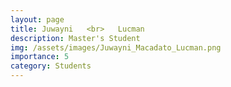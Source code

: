 ```yaml
---
layout: page
title: Juwayni   <br>   Lucman
description: Master's Student
img: /assets/images/Juwayni_Macadato_Lucman.png
importance: 5
category: Students
---
```


